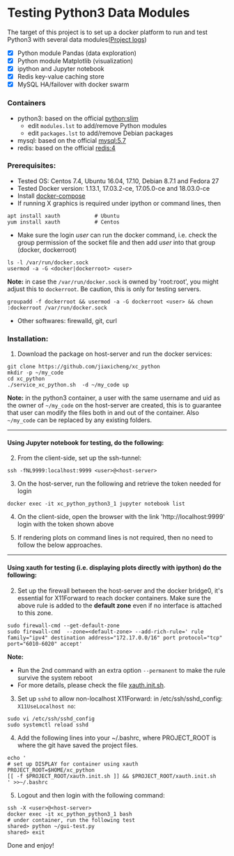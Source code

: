 # Testing Python3 Data Modules #
The target of this project is to set up a docker platform to run and test Python3 with several data modules([Project logs](https://github.com/jiaxicheng/xc_python/blob/master/project_logs.md))
* [x] Python module Pandas (data exploration)
* [x] Python module Matplotlib (visualization)
* [x] ipython and Jupyter notebook
* [x] Redis key-value caching store
* [x] MySQL HA/failover with docker swarm

### Containers ###
+ python3: based on the official [python:slim](https://hub.docker.com/_/python/)
   + edit `modules.lst` to add/remove Python modules
   + edit `packages.lst` to add/remove Debian packages
+ mysql: based on the official [mysql:5.7](https://hub.docker.com/_/mysql/)
+ redis: based on the official [redis:4](https://hub.docker.com/_/redis/)

### Prerequisites: ###
+ Tested OS: Centos 7.4, Ubuntu 16.04, 17.10, Debian 8.7.1 and Fedora 27
+ Tested Docker version: 1.13.1, 17.03.2-ce, 17.05.0-ce and 18.03.0-ce
+ Install [docker-compose](https://docs.docker.com/compose/install/#install-compose) 
+ If running X graphics is required under ipython or command lines, then 
```
apt install xauth           # Ubuntu
yum install xauth           # Centos
```
+ Make sure the login *user* can run the docker command, i.e. check the group permission of the socket file and then add *user* into that group (docker, dockerroot)
```
ls -l /var/run/docker.sock 
usermod -a -G <docker|dockerroot> <user>
```
**Note:** in case the `/var/run/docker.sock` is owned by 'root:root', you might adjust this to `dockerroot`. Be caution, this is only for testing servers. 
```
groupadd -f dockerroot && usermod -a -G dockerroot <user> && chown :dockerroot /var/run/docker.sock
```

+ Other softwares: firewalld, git, curl

### Installation: ###
1. Download the package on host-server and run the docker services: 
```
git clone https://github.com/jiaxicheng/xc_python
mkdir -p ~/my_code
cd xc_python
./service_xc_python.sh  -d ~/my_code up
```
**Note:** in the python3 container, a user with the same username and uid as the owner of `~/my_code` on the host-server are created, this is to guarantee that user can modify the files both in and out of the container. Also `~/my_code` can be replaced by any existing folders.

---
#### Using Jupyter notebook for testing, do the following: ####
2. From the client-side, set up the ssh-tunnel: 
```
ssh -fNL9999:localhost:9999 <user>@<host-server>
```

3. On the host-server, run the following and retrieve the token needed for login
```
docker exec -it xc_python_python3_1 jupyter notebook list
```
4. On the client-side, open the browser with the link 'http://localhost:9999'
   login with the token shown above

5. If rendering plots on command lines is not required, then no need to follow the below approaches.

---
#### Using xauth for testing (i.e. displaying plots directly with ipython) do the following: ####
2. Set up the firewall between the host-server and the docker bridge0, it's essential for X11Forward to reach docker containers. Make sure the above rule is added to the **default zone** even if no interface is attached to this zone.
```
sudo firewall-cmd --get-default-zone
sudo firewall-cmd  --zone=<default-zone> --add-rich-rule=' rule family="ipv4" destination address="172.17.0.0/16" port protocol="tcp" port="6010-6020" accept'
```
**Note:**
+ Run the 2nd command with an extra option `--permanent` to make the rule survive the system reboot
+ For more details, please check the file [xauth.init.sh](https://github.com/jiaxicheng/xc_python/blob/master/xauth.init.sh).

3. Set up `sshd` to allow non-localhost X11Forward: in /etc/ssh/sshd_config: `X11UseLocalhost no`:
```
sudo vi /etc/ssh/sshd_config     
sudo systemctl reload sshd
```

4. Add the following lines into your ~/.bashrc, where PROJECT_ROOT is where the git have saved the project files.
```
echo '
# set up DISPLAY for container using xauth
PROJECT_ROOT=$HOME/xc_python
[[ -f $PROJECT_ROOT/xauth.init.sh ]] && $PROJECT_ROOT/xauth.init.sh
' >>~/.bashrc
```

5. Logout and then login with the following command:
```
ssh -X <user>@<host-server>
docker exec -it xc_python_python3_1 bash
# under container, run the following test
shared> python ~/gui-test.py
shared> exit
``` 

Done and enjoy!
